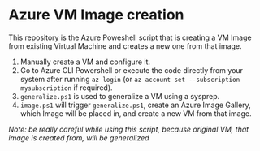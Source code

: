 # Azure VM Image creation
This repository is the Azure Poweshell script that is creating a VM Image from existing Virtual Machine and creates a new one from that image.

1. Manually create a VM and configure it.
2. Go to Azure CLI Powershell or execute the code directly from your system after running `az login` (or `az account set --subscription mysubscription` if required).
3. `generalize.ps1` is used to generalize a VM using a sysprep.
4. `image.ps1` will trigger `generalize.ps1`, create an Azure Image Gallery, which Image will be placed in, and create a new VM from that image.

*Note: be really careful while using this script, because original VM, that image is created from, will be generalized*
